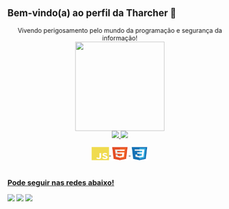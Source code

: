 ## Bem-vindo(a) ao perfil da Tharcher 🏹

<div align="center">
  Vivendo perigosamento pelo mundo da programação e segurança da informação!
  <br>
  <img align="center" style="width:200px;height:200px;" src="https://github.com/tharcher/tharcher/assets/13759504/83b657a7-8054-4fd0-af4a-ba06d436d8f7"/>

 <div>
   <a href="https://github.com/tharcher">
   <img height="180em" src="https://github-readme-stats.vercel.app/api?username=tharcher&show_icons=true&theme=tokyonight&include_all_commits=true&count_private=true"/>
   <img height="180em" src="https://github-readme-stats.vercel.app/api/top-langs/?username=devemdobro&layout=compact&langs_count=6&theme=tokyonight"/>
 </div>
    
<div style="display: inline_block"><br>
  <img align="center" alt="Js" height="30" width="40" src="https://raw.githubusercontent.com/devicons/devicon/master/icons/javascript/javascript-plain.svg">
  <img align="center" alt="HTML" height="30" width="40" src="https://raw.githubusercontent.com/devicons/devicon/master/icons/html5/html5-original.svg">
  <img align="center" alt="CSS" height="30" width="40" src="https://raw.githubusercontent.com/devicons/devicon/master/icons/css3/css3-original.svg">
</div>
</div>
 
<br>
 
### Pode seguir nas redes abaixo!
 
<div> 
  <a href="https://instagram.com/tha.ramos" target="_blank"><img src="https://img.shields.io/badge/-Instagram-%23E4405F?style=for-the-badge&logo=instagram&logoColor=white" target="_blank"></a>
  <a href="https://www.linkedin.com/in/thaisramosvaladao" target="_blank"><img src="https://img.shields.io/badge/-LinkedIn-%230077B5?style=for-the-badge&logo=linkedin&logoColor=white" target="_blank"></a>
  <a href = "mailto:thaisramos12@hotmail.com"><img src="https://img.shields.io/badge/-Email-000?style=for-the-badge&logo=microsoft-outlook&logoColor=white" target="_blank"></a>
</div>
